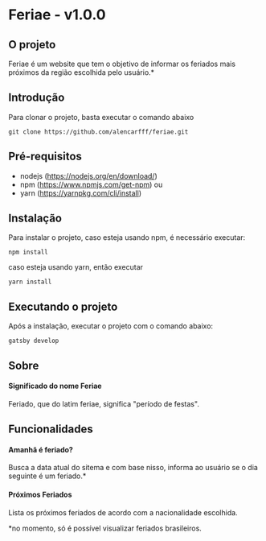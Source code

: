 # Feriae - v1.0.0

## O projeto
Feriae é um website que tem o objetivo de informar os feriados mais próximos da região escolhida pelo usuário.*

## Introdução
Para clonar o projeto, basta executar o comando abaixo
```
git clone https://github.com/alencarfff/feriae.git
```

## Pré-requisitos
- nodejs (https://nodejs.org/en/download/)
- npm (https://www.npmjs.com/get-npm) 
            ou
- yarn (https://yarnpkg.com/cli/install)

## Instalação
Para instalar o projeto, caso esteja usando npm, é necessário executar:
```
npm install
```

caso esteja usando yarn, então executar

```
yarn install
```

## Executando o projeto
Após a instalação, executar o projeto com o comando abaixo:
```
gatsby develop
```

## Sobre

#### Significado do nome Feriae
Feriado, que do latim feriae, significa "período de festas".

## Funcionalidades

#### Amanhã é feriado?
Busca a data atual do sitema e com base nisso, informa ao usuário se o dia seguinte é um feriado.*

#### Próximos Feriados
Lista os próximos feriados de acordo com a nacionalidade escolhida.


*no momento, só é possível visualizar feriados brasileiros.
